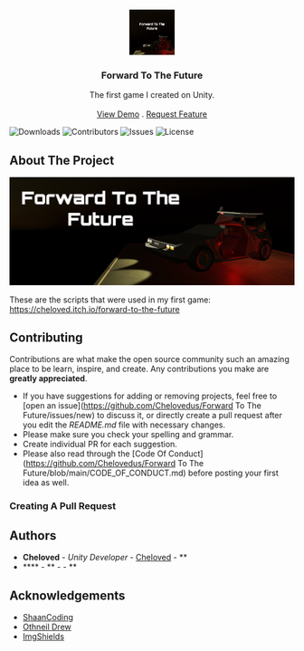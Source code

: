 <br/>
<p align="center">
  <a href="https://github.com/Chelovedus/Forward-To-The-Future">
    <img src="images/logo.png" alt="Logo" width="80" height="80">
  </a>

  <h3 align="center">Forward To The Future</h3>

  <p align="center">
    The first game I created on Unity.
    <br/>
    <br/>
    <a href="https://github.com/Chelovedus/Forward To The Future">View Demo</a>
    .
    <a href="https://github.com/Chelovedus/Forward To The Future/issues">Request Feature</a>
  </p>
</p>

![Downloads](https://img.shields.io/github/downloads/Chelovedus/Forward-To-The-Future/total) ![Contributors](https://img.shields.io/github/contributors/Chelovedus/Forward-To-The-Future?color=dark-green) ![Issues](https://img.shields.io/github/issues/Chelovedus/Forward-To-The-Future) ![License](https://img.shields.io/github/license/Chelovedus/Forward-To-The-Future) 

## About The Project

![Screen Shot](images/main.png)

These are the scripts that were used in my first game: https://cheloved.itch.io/forward-to-the-future

## Contributing

Contributions are what make the open source community such an amazing place to be learn, inspire, and create. Any contributions you make are **greatly appreciated**.
* If you have suggestions for adding or removing projects, feel free to [open an issue](https://github.com/Chelovedus/Forward To The Future/issues/new) to discuss it, or directly create a pull request after you edit the *README.md* file with necessary changes.
* Please make sure you check your spelling and grammar.
* Create individual PR for each suggestion.
* Please also read through the [Code Of Conduct](https://github.com/Chelovedus/Forward To The Future/blob/main/CODE_OF_CONDUCT.md) before posting your first idea as well.

### Creating A Pull Request



## Authors

* **Cheloved** - *Unity Developer* - [Cheloved](https://github.com/Chelovedus) - **
* **** - ** - []() - **

## Acknowledgements

* [ShaanCoding](https://github.com/ShaanCoding/)
* [Othneil Drew](https://github.com/othneildrew/Best-README-Template)
* [ImgShields](https://shields.io/)
